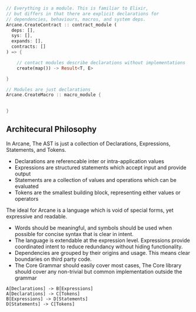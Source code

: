 ```rust

// Everything is a module. This is familiar to Elixir,
// but differs in that there are explicit declarations for
// dependencies, behaviours, macros, and system deps.
Arcane.CreateContract :: contract_module (
  deps: [],
  sys: [],
  expands: [],
  contracts: []
) => {

    // contact modules describe declarations without implementations
    create(map()) -> Result<T, E>

}

// Modules are just declarations
Arcane.CreateMacro :: macro_module {
    

}
```


## Architecural Philosophy
In Arcane, The AST is just a collection of Declarations, Expressions, Statements, and Tokens.
- Declarations are referencable inter or intra-application values
- Expressions are structured statements which accept input and provide output
- Statements are a collection of values and operations which can be evaluated
- Tokens are the smallest building block, representing either values or operators

The ideal for Arcane is a language which is void of special forms, yet expressive and readable. 
- Words should be meaningful, and symbols should be used when possible for concise syntax that is clear in intent.
- The language is extendable at the expression level. Expressions provide coordinated intent to reduce redundancy without hiding functionality.
- Dependencies are grouped by their origins and usage. This means clear boundaries on third party code.
- The Core Grammar should easily cover most cases, The Core library should cover any non-trivial but common implementation outside the grammar
```mermaid
A[Declarations] -> B[Expressions]
A[Declarations] -> C[Tokens]
B[Expressions] -> D[Statements]
D[Statements] -> C[Tokens]
```
